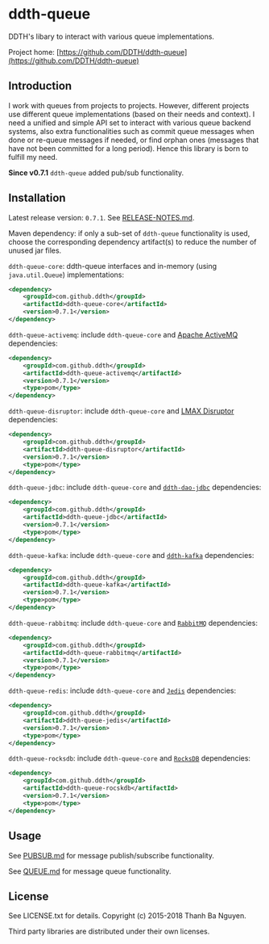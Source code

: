 # ddth-queue

DDTH's libary to interact with various queue implementations.

Project home:
[https://github.com/DDTH/ddth-queue](https://github.com/DDTH/ddth-queue)


## Introduction

I work with queues from projects to projects.
However, different projects use different queue implementations (based on their needs and context).
I need a unified and simple API set to interact with various queue backend systems,
also extra functionalities such as commit queue messages when done or re-queue messages if needed,
or find orphan ones (messages that have not been committed for a long period).
Hence this library is born to fulfill my need.

**Since v0.7.1** `ddth-queue` added pub/sub functionality.


## Installation

Latest release version: `0.7.1`. See [RELEASE-NOTES.md](RELEASE-NOTES.md).

Maven dependency: if only a sub-set of `ddth-queue` functionality is used, choose the
corresponding dependency artifact(s) to reduce the number of unused jar files.

`ddth-queue-core`: ddth-queue interfaces and in-memory (using `java.util.Queue`) implementations:

```xml
<dependency>
	<groupId>com.github.ddth</groupId>
	<artifactId>ddth-queue-core</artifactId>
	<version>0.7.1</version>
</dependency>
```

`ddth-queue-activemq`: include `ddth-queue-core` and [Apache ActiveMQ](http://activemq.apache.org) dependencies:

```xml
<dependency>
    <groupId>com.github.ddth</groupId>
    <artifactId>ddth-queue-activemq</artifactId>
    <version>0.7.1</version>
    <type>pom</type>
</dependency>
```

`ddth-queue-disruptor`: include `ddth-queue-core` and [LMAX Disruptor](https://lmax-exchange.github.io/disruptor/) dependencies:

```xml
<dependency>
    <groupId>com.github.ddth</groupId>
    <artifactId>ddth-queue-disruptor</artifactId>
    <version>0.7.1</version>
    <type>pom</type>
</dependency>
```

`ddth-queue-jdbc`: include `ddth-queue-core` and [`ddth-dao-jdbc`](https://github.com/DDTH/ddth-dao) dependencies:

```xml
<dependency>
    <groupId>com.github.ddth</groupId>
    <artifactId>ddth-queue-jdbc</artifactId>
    <version>0.7.1</version>
    <type>pom</type>
</dependency>
```

`ddth-queue-kafka`: include `ddth-queue-core` and [`ddth-kafka`](https://github.com/DDTH/ddth-kafka) dependencies:

```xml
<dependency>
    <groupId>com.github.ddth</groupId>
    <artifactId>ddth-queue-kafka</artifactId>
    <version>0.7.1</version>
    <type>pom</type>
</dependency>
```

`ddth-queue-rabbitmq`: include `ddth-queue-core` and [`RabbitMQ`](https://www.rabbitmq.com) dependencies:

```xml
<dependency>
    <groupId>com.github.ddth</groupId>
    <artifactId>ddth-queue-rabbitmq</artifactId>
    <version>0.7.1</version>
    <type>pom</type>
</dependency>
```

`ddth-queue-redis`: include `ddth-queue-core` and [`Jedis`](https://github.com/xetorthio/jedis) dependencies:

```xml
<dependency>
    <groupId>com.github.ddth</groupId>
    <artifactId>ddth-queue-jedis</artifactId>
    <version>0.7.1</version>
    <type>pom</type>
</dependency>
```

`ddth-queue-rocksdb`: include `ddth-queue-core` and [`RocksDB`](https://github.com/facebook/rocksdb) dependencies:

```xml
<dependency>
    <groupId>com.github.ddth</groupId>
    <artifactId>ddth-queue-rocskdb</artifactId>
    <version>0.7.1</version>
    <type>pom</type>
</dependency>
```


## Usage

See [PUBSUB.md](PUBSUB.md) for message publish/subscribe functionality.

See [QUEUE.md](QUEUE.md) for message queue functionality.


## License

See LICENSE.txt for details. Copyright (c) 2015-2018 Thanh Ba Nguyen.

Third party libraries are distributed under their own licenses.
